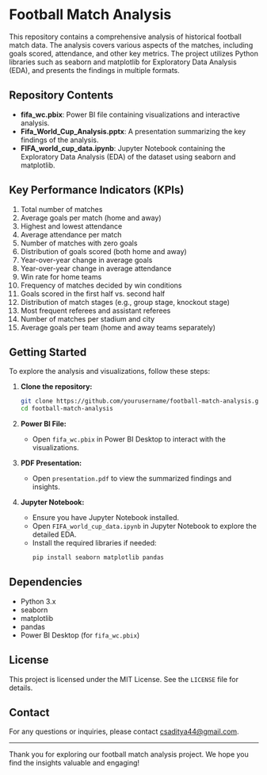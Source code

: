 # Football Match Analysis

This repository contains a comprehensive analysis of historical football match data. The analysis covers various aspects of the matches, including goals scored, attendance, and other key metrics. The project utilizes Python libraries such as seaborn and matplotlib for Exploratory Data Analysis (EDA), and presents the findings in multiple formats.

## Repository Contents

- **fifa_wc.pbix**: Power BI file containing visualizations and interactive analysis.
- **Fifa_World_Cup_Analysis.pptx**: A presentation summarizing the key findings of the analysis.
- **FIFA_world_cup_data.ipynb**: Jupyter Notebook containing the Exploratory Data Analysis (EDA) of the dataset using seaborn and matplotlib.

## Key Performance Indicators (KPIs)

1. Total number of matches
2. Average goals per match (home and away)
3. Highest and lowest attendance
4. Average attendance per match
5. Number of matches with zero goals
6. Distribution of goals scored (both home and away)
7. Year-over-year change in average goals
8. Year-over-year change in average attendance
9. Win rate for home teams
10. Frequency of matches decided by win conditions
11. Goals scored in the first half vs. second half
12. Distribution of match stages (e.g., group stage, knockout stage)
13. Most frequent referees and assistant referees
14. Number of matches per stadium and city
15. Average goals per team (home and away teams separately)

## Getting Started

To explore the analysis and visualizations, follow these steps:

1. **Clone the repository:**
   ```bash
   git clone https://github.com/yourusername/football-match-analysis.git
   cd football-match-analysis
   ```

2. **Power BI File:**
   - Open `fifa_wc.pbix` in Power BI Desktop to interact with the visualizations.

3. **PDF Presentation:**
   - Open `presentation.pdf` to view the summarized findings and insights.

4. **Jupyter Notebook:**
   - Ensure you have Jupyter Notebook installed.
   - Open `FIFA_world_cup_data.ipynb` in Jupyter Notebook to explore the detailed EDA.
   - Install the required libraries if needed:
     ```bash
     pip install seaborn matplotlib pandas
     ```

## Dependencies

- Python 3.x
- seaborn
- matplotlib
- pandas
- Power BI Desktop (for `fifa_wc.pbix`)


## License

This project is licensed under the MIT License. See the `LICENSE` file for details.

## Contact

For any questions or inquiries, please contact [csaditya44@gmail.com](mailto:csaditya44@gmail.com).

---

Thank you for exploring our football match analysis project. We hope you find the insights valuable and engaging!
